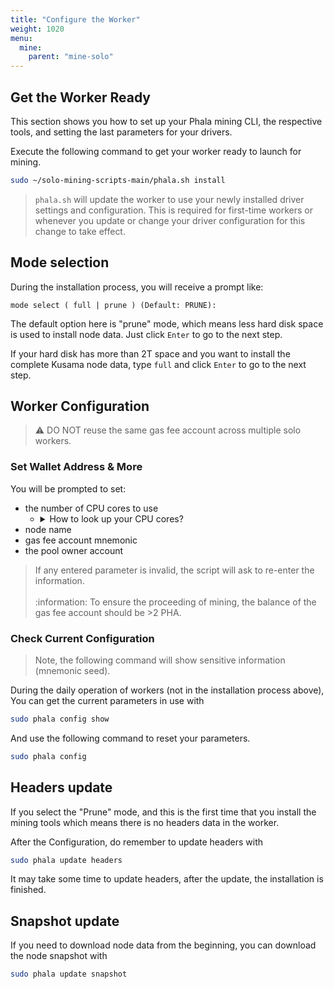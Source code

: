 ```yaml
---
title: "Configure the Worker"
weight: 1020
menu:
  mine:
    parent: "mine-solo"
---
```


## Get the Worker Ready

This section shows you how to set up your Phala mining CLI, the respective tools, and setting the last parameters for your drivers.

Execute the following command to get your worker ready to launch for mining.

```bash
sudo ~/solo-mining-scripts-main/phala.sh install
```

>`phala.sh` will update the worker to use your newly installed driver settings and configuration. This is required for first-time workers or whenever you update or change your driver configuration for this change to take effect.

## Mode selection

During the installation process, you will receive a prompt like:

```mode select ( full | prune ) (Default: PRUNE):```

The default option here is "prune" mode, which means less hard disk space is used to install node data. Just click `Enter` to go to the next step.

If your hard disk has more than 2T space and you want to install the complete Kusama node data, type `full` and click `Enter` to go to the next step.


## Worker Configuration

> :warning: DO NOT reuse the same gas fee account across multiple solo workers.

### Set Wallet Address & More

You will be prompted to set:
- the number of CPU cores to use
  - <details><summary>How to look up your CPU cores?</summary>
    <p>

    If you do not know your CPUs utilizable cores, you may look them up by executing the following command:

    ```bash
    lscpu | grep -E '^Thread|^Core|^Socket|^CPU\('
    ```

    </p>
    </details>
- node name
- gas fee account mnemonic
- the pool owner account

> If any entered parameter is invalid, the script will ask to re-enter the information.\
> \
> :information: To ensure the proceeding of mining, the balance of the gas fee account should be >2 PHA.

### Check Current Configuration

> Note, the following command will show sensitive information (mnemonic seed).

During the daily operation of workers (not in the installation process above), You can get the current parameters in use with

```bash
sudo phala config show
```

And use the following command to reset your parameters.

```bash
sudo phala config
```

## Headers update

If you select the "Prune" mode, and this is the first time that you install the mining tools which means there is no headers data in the worker.

After the Configuration, do remember to update headers with

```bash
sudo phala update headers
```
It may take some time to update headers, after the update, the installation is finished.

## Snapshot update

If you need to download node data from the beginning, you can download the node snapshot with

```bash
sudo phala update snapshot
```
